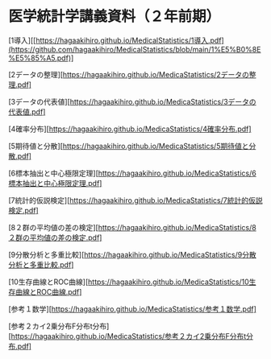 # 医学統計学講義資料（２年前期）

[1導入][[https://hagaakihiro.github.io/MedicalStatistics/1導入.pdf](https://github.com/hagaakihiro/MedicalStatistics/blob/main/1%E5%B0%8E%E5%85%A5.pdf)]

[2データの整理][https://hagaakihiro.github.io/MedicaStatistics/2データの整理.pdf]

[3データの代表値][https://hagaakihiro.github.io/MedicaStatistics/3データの代表値.pdf]

[4確率分布][https://hagaakihiro.github.io/MedicaStatistics/4確率分布.pdf]

[5期待値と分散][https://hagaakihiro.github.io/MedicaStatistics/5期待値と分散.pdf]

[6標本抽出と中心極限定理][https://hagaakihiro.github.io/MedicaStatistics/6標本抽出と中心極限定理.pdf]

[7統計的仮説検定][https://hagaakihiro.github.io/MedicaStatistics/7統計的仮説検定.pdf]

[8２群の平均値の差の検定][https://hagaakihiro.github.io/MedicaStatistics/8２群の平均値の差の検定.pdf]

[9分散分析と多重比較][https://hagaakihiro.github.io/MedicaStatistics/9分散分析と多重比較.pdf]

[10生存曲線とROC曲線][https://hagaakihiro.github.io/MedicaStatistics/10生存曲線とROC曲線.pdf]

[参考１数学][https://hagaakihiro.github.io/MedicaStatistics/参考１数学.pdf]

[参考２カイ2乗分布F分布t分布][https://hagaakihiro.github.io/MedicaStatistics/参考２カイ2乗分布F分布t分布.pdf]
